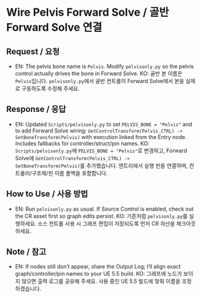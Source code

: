 # Wire Pelvis Forward Solve / 골반 Forward Solve 연결

## Request / 요청
- EN: The pelvis bone name is `Pelvis`. Modify `pelvisonly.py` so the pelvis control actually drives the bone in Forward Solve.
  KO: 골반 본 이름은 `Pelvis`입니다. `pelvisonly.py`에서 골반 컨트롤이 Forward Solve에서 본을 실제로 구동하도록 수정해 주세요.

## Response / 응답
- EN: Updated `Scripts/pelvisonly.py` to set `PELVIS_BONE = "Pelvis"` and to add Forward Solve wiring: `GetControlTransform(Pelvis_CTRL) -> SetBoneTransform(Pelvis)` with execution linked from the Entry node. Includes fallbacks for controller/struct/pin names.
  KO: `Scripts/pelvisonly.py`에 `PELVIS_BONE = "Pelvis"`로 변경하고, Forward Solve에 `GetControlTransform(Pelvis_CTRL) -> SetBoneTransform(Pelvis)`를 추가했습니다. 엔트리에서 실행 핀을 연결하며, 컨트롤러/구조체/핀 이름 폴백을 포함합니다.

## How to Use / 사용 방법
- EN: Run `pelvisonly.py` as usual. If Source Control is enabled, check out the CR asset first so graph edits persist.
  KO: 기존처럼 `pelvisonly.py`를 실행하세요. 소스 컨트롤 사용 시 그래프 편집이 저장되도록 먼저 CR 자산을 체크아웃하세요.

## Note / 참고
- EN: If nodes still don’t appear, share the Output Log; I’ll align exact graph/controller/pin names to your UE 5.5 build.
  KO: 그래프에 노드가 보이지 않으면 출력 로그를 공유해 주세요. 사용 중인 UE 5.5 빌드에 맞춰 이름을 조정하겠습니다.

